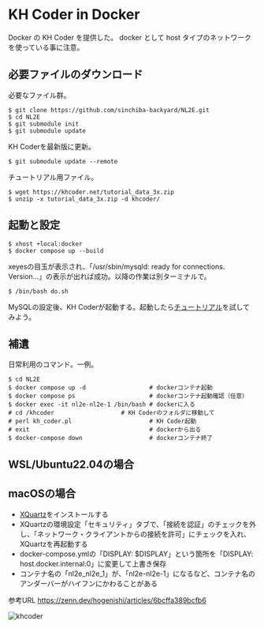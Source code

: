 # KH Coder in Docker
Docker の KH Coder を提供した。
docker として host タイプのネットワークを使っている事に注意。

## 必要ファイルのダウンロード

必要なファイル群。

```
$ git clone https://github.com/sinchiba-backyard/NL2E.git
$ cd NL2E
$ git submodule init
$ git submodule update
```

KH Coderを最新版に更新。

```
$ git submodule update --remote
```

チュートリアル用ファイル。

```
$ wget https://khcoder.net/tutorial_data_3x.zip
$ unzip -x tutorial_data_3x.zip -d khcoder/
```

## 起動と設定

```
$ xhost +local:docker
$ docker compose up --build
```

xeyesの目玉が表示され、「/usr/sbin/mysqld: ready for connections. Version...」の表示が出れば成功。以降の作業は別ターミナルで。

```
$ /bin/bash do.sh
```

MySQLの設定後、KH Coderが起動する。起動したら[チュートリアル](https://khcoder.net/tutorial.html)を試してみよう。

## 補遺

日常利用のコマンド。一例。

```
$ cd NL2E
$ docker compose up -d                  # dockerコンテナ起動
$ docker compose ps                     # dockerコンテナ起動確認（任意）
$ docker exec -it nl2e-nl2e-1 /bin/bash # dockerに入る
# cd /khcoder                   # KH Coderのフォルダに移動して
# perl kh_coder.pl                      # KH Coder起動
# exit                                  # dockerから出る
$ docker-compose down                   # dockerコンテナ終了
```


## WSL/Ubuntu22.04の場合

## macOSの場合

- [XQuartz](https://www.xquartz.org/)をインストールする
- XQuartzの環境設定「セキュリティ」タブで、「接続を認証」のチェックを外し、「ネットワーク・クライアントからの接続を許可」にチェックを入れ、XQuartzを再起動する
- docker-compose.ymlの「DISPLAY: $DISPLAY」という箇所を「DISPLAY: host.docker.internal:0」に変更して上書き保存
- コンテナ名の「nl2e_nl2e_1」が、「nl2e-nl2e-1」になるなど、コンテナ名のアンダーバーがハイフンにかわることがある

参考URL
https://zenn.dev/hogenishi/articles/6bcffa389bcfb6

![khcoder](khcoder.png)

